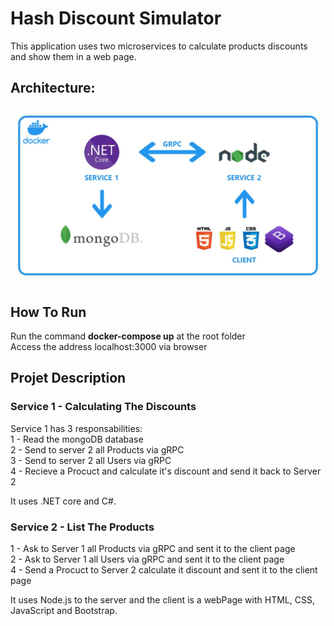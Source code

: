 # Hash Discount Simulator
This application uses two microservices to calculate products discounts and show them in a web page.

## Architecture: 
![Solution Architecture](https://github.com/gastraube/hash-discount-calculator/blob/master/HASH.ProductsList/server/client/img/scheme.JPG?raw=true)


## How To Run

Run the command **docker-compose up** at the root folder  
Access the address localhost:3000 via browser

## Projet Description 
### Service 1 - Calculating The Discounts
Service 1 has 3 responsabilities:  
1 - Read the mongoDB database  
2 - Send to server 2 all Products via gRPC  
3 - Send to server 2 all Users via gRPC  
4 - Recieve a Procuct and calculate it's discount and send it back to Server 2  

It uses .NET core and C#.

### Service 2 - List The Products
1 - Ask to Server 1 all Products via gRPC and sent it to the client page  
2 - Ask to Server 1 all Users via gRPC and sent it to the client page  
4 - Send a Procuct to Server 2 calculate it discount and sent it to the client page  

It uses Node.js to the server and the client is a webPage with HTML, CSS, JavaScript and Bootstrap.
